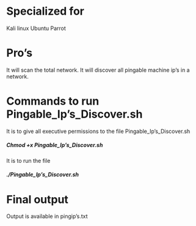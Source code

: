 # Specialized for 

Kali linux 
Ubuntu
Parrot

# Pro’s 

It will scan the total network.
It will discover all pingable machine ip’s in a network.

# Commands to run Pingable_Ip’s_Discover.sh

It is to give all executive permissions to the file Pingable_Ip’s_Discover.sh

##### Chmod +x Pingable_Ip’s_Discover.sh

It is to run the file 

##### ./Pingable_Ip’s_Discover.sh

# Final output 

Output is available in pingip’s.txt
